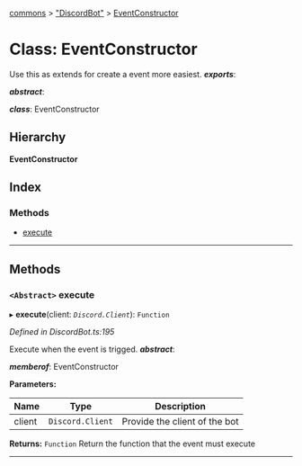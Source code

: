 [commons](../README.md) > ["DiscordBot"](../modules/_discordbot_.md) > [EventConstructor](../classes/_discordbot_.eventconstructor.md)

# Class: EventConstructor

Use this as extends for create a event more easiest.
*__exports__*: 

*__abstract__*: 

*__class__*: EventConstructor

## Hierarchy

**EventConstructor**

## Index

### Methods

* [execute](_discordbot_.eventconstructor.md#execute)

---

## Methods

<a id="execute"></a>

### `<Abstract>` execute

▸ **execute**(client: *`Discord.Client`*): `Function`

*Defined in DiscordBot.ts:195*

Execute when the event is trigged.
*__abstract__*: 

*__memberof__*: EventConstructor

**Parameters:**

| Name | Type | Description |
| ------ | ------ | ------ |
| client | `Discord.Client` |  Provide the client of the bot |

**Returns:** `Function`
Return the function that the event must execute

___

